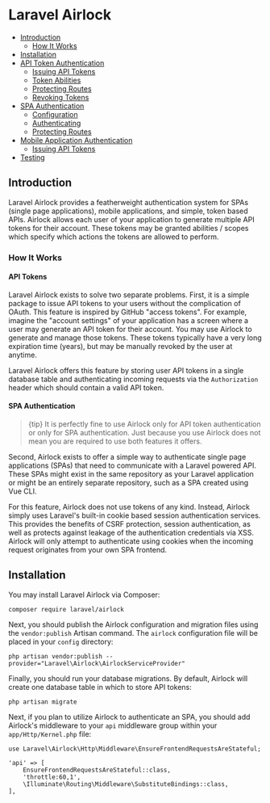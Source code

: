 # Laravel Airlock

- [Introduction](#introduction)
    - [How It Works](#how-it-works)
- [Installation](#installation)
- [API Token Authentication](#api-token-authentication)
    - [Issuing API Tokens](#issuing-api-tokens)
    - [Token Abilities](#token-abilities)
    - [Protecting Routes](#protecting-routes)
    - [Revoking Tokens](#revoking-tokens)
- [SPA Authentication](#spa-authentication)
    - [Configuration](#cors-and-cookies)
    - [Authenticating](#authenticating)
    - [Protecting Routes](#protecting-spa-routes)
- [Mobile Application Authentication](#mobile-application-authentication)
    - [Issuing API Tokens](#issuing-mobile-api-tokens)
- [Testing](#testing)

<a name="introduction"></a>
## Introduction

Laravel Airlock provides a featherweight authentication system for SPAs (single page applications), mobile applications, and simple, token based APIs. Airlock allows each user of your application to generate multiple API tokens for their account. These tokens may be granted abilities / scopes which specify which actions the tokens are allowed to perform.

<a name="how-it-works"></a>
### How It Works

#### API Tokens

Laravel Airlock exists to solve two separate problems. First, it is a simple package to issue API tokens to your users without the complication of OAuth. This feature is inspired by GitHub "access tokens". For example, imagine the "account settings" of your application has a screen where a user may generate an API token for their account. You may use Airlock to generate and manage those tokens. These tokens typically have a very long expiration time (years), but may be manually revoked by the user at anytime.

Laravel Airlock offers this feature by storing user API tokens in a single database table and authenticating incoming requests via the `Authorization` header which should contain a valid API token.

#### SPA Authentication

> {tip} It is perfectly fine to use Airlock only for API token authentication or only for SPA authentication. Just because you use Airlock does not mean you are required to use both features it offers.

Second, Airlock exists to offer a simple way to authenticate single page applications (SPAs) that need to communicate with a Laravel powered API. These SPAs might exist in the same repository as your Laravel application or might be an entirely separate repository, such as a SPA created using Vue CLI.

For this feature, Airlock does not use tokens of any kind. Instead, Airlock simply uses Laravel's built-in cookie based session authentication services. This provides the benefits of CSRF protection, session authentication, as well as protects against leakage of the authentication credentials via XSS. Airlock will only attempt to authenticate using cookies when the incoming request originates from your own SPA frontend.

<a name="installation"></a>
## Installation

You may install Laravel Airlock via Composer:

    composer require laravel/airlock

Next, you should publish the Airlock configuration and migration files using the `vendor:publish` Artisan command. The `airlock` configuration file will be placed in your `config` directory:

    php artisan vendor:publish --provider="Laravel\Airlock\AirlockServiceProvider"

Finally, you should run your database migrations. By default, Airlock will create one database table in which to store API tokens:

    php artisan migrate

Next, if you plan to utilize Airlock to authenticate an SPA, you should add Airlock's middleware to your `api` middleware group within your `app/Http/Kernel.php` file:

    use Laravel\Airlock\Http\Middleware\EnsureFrontendRequestsAreStateful;

    'api' => [
        EnsureFrontendRequestsAreStateful::class,
        'throttle:60,1',
        \Illuminate\Routing\Middleware\SubstituteBindings::class,
    ],

